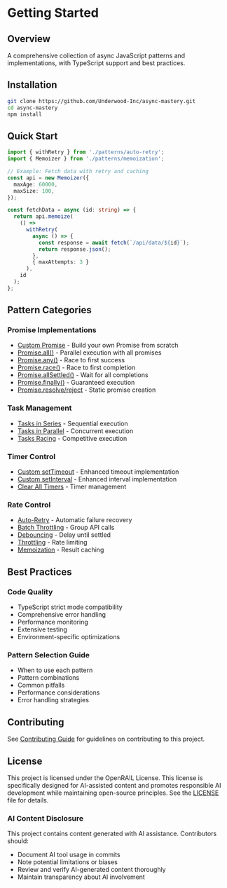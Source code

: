 # Getting Started

## Overview

A comprehensive collection of async JavaScript patterns and implementations,
with TypeScript support and best practices.

## Installation

```bash
git clone https://github.com/Underwood-Inc/async-mastery.git
cd async-mastery
npm install
```

## Quick Start

```typescript
import { withRetry } from './patterns/auto-retry';
import { Memoizer } from './patterns/memoization';

// Example: Fetch data with retry and caching
const api = new Memoizer({
  maxAge: 60000,
  maxSize: 100,
});

const fetchData = async (id: string) => {
  return api.memoize(
    () =>
      withRetry(
        async () => {
          const response = await fetch(`/api/data/${id}`);
          return response.json();
        },
        { maxAttempts: 3 }
      ),
    id
  );
};
```

## Pattern Categories

### Promise Implementations

- [Custom Promise](../implementations/custom-promise.md) - Build your own Promise from scratch
- [Promise.all()](../implementations/promise-all.md) - Parallel execution with all promises
- [Promise.any()](../implementations/promise-any.md) - Race to first success
- [Promise.race()](../implementations/promise-race.md) - Race to first completion
- [Promise.allSettled()](../implementations/promise-allsettled.md) - Wait for all completions
- [Promise.finally()](../implementations/promise-finally.md) - Guaranteed execution
- [Promise.resolve/reject](../implementations/promise-resolve-reject.md) - Static promise creation

### Task Management

- [Tasks in Series](../patterns/tasks-series.md) - Sequential execution
- [Tasks in Parallel](../patterns/tasks-parallel.md) - Concurrent execution
- [Tasks Racing](../patterns/tasks-race.md) - Competitive execution

### Timer Control

- [Custom setTimeout](../timers/settimeout.md) - Enhanced timeout implementation
- [Custom setInterval](../timers/setinterval.md) - Enhanced interval implementation
- [Clear All Timers](../timers/clear-timers.md) - Timer management

### Rate Control

- [Auto-Retry](../advanced/auto-retry.md) - Automatic failure recovery
- [Batch Throttling](../advanced/batch-throttling.md) - Group API calls
- [Debouncing](../advanced/debouncing.md) - Delay until settled
- [Throttling](../advanced/throttling.md) - Rate limiting
- [Memoization](../advanced/memoization.md) - Result caching

## Best Practices

### Code Quality

- TypeScript strict mode compatibility
- Comprehensive error handling
- Performance monitoring
- Extensive testing
- Environment-specific optimizations

### Pattern Selection Guide

- When to use each pattern
- Pattern combinations
- Common pitfalls
- Performance considerations
- Error handling strategies

## Contributing

See [Contributing Guide](../CONTRIBUTING.md) for guidelines on contributing to this project.

## License

This project is licensed under the OpenRAIL License. This license is specifically designed for AI-assisted content and promotes responsible AI development while maintaining open-source principles. See the [LICENSE](../LICENSE) file for details.

### AI Content Disclosure

This project contains content generated with AI assistance. Contributors should:

- Document AI tool usage in commits
- Note potential limitations or biases
- Review and verify AI-generated content thoroughly
- Maintain transparency about AI involvement
